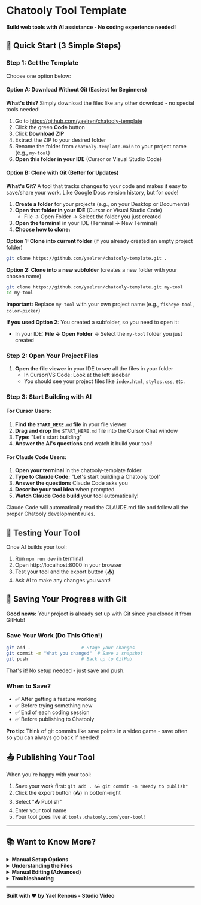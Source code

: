 # Chatooly Tool Template

**Build web tools with AI assistance - No coding experience needed!**

## 🚀 Quick Start (3 Simple Steps)

### Step 1: Get the Template

Choose one option below:

#### Option A: Download Without Git (Easiest for Beginners)
**What's this?** Simply download the files like any other download - no special tools needed!

1. Go to https://github.com/yaelren/chatooly-template
2. Click the green **Code** button
3. Click **Download ZIP**
4. Extract the ZIP to your desired folder
5. Rename the folder from `chatooly-template-main` to your project name (e.g., `my-tool`)
6. **Open this folder in your IDE** (Cursor or Visual Studio Code)

#### Option B: Clone with Git (Better for Updates)
**What's Git?** A tool that tracks changes to your code and makes it easy to save/share your work. Like Google Docs version history, but for code!

1. **Create a folder** for your projects (e.g., on your Desktop or Documents)
2. **Open that folder in your IDE** (Cursor or Visual Studio Code)
   - File → Open Folder → Select the folder you just created
3. **Open the terminal** in your IDE (Terminal → New Terminal)
4. **Choose how to clone:**

**Option 1: Clone into current folder** (if you already created an empty project folder)
```bash
git clone https://github.com/yaelren/chatooly-template.git .
```

**Option 2: Clone into a new subfolder** (creates a new folder with your chosen name)
```bash
git clone https://github.com/yaelren/chatooly-template.git my-tool
cd my-tool
```
**Important:** Replace `my-tool` with your own project name (e.g., `fisheye-tool`, `color-picker`)

**If you used Option 2:** You created a subfolder, so you need to open it:
- In your IDE: **File → Open Folder** → Select the `my-tool` folder you just created

### Step 2: Open Your Project Files

1. **Open the file viewer** in your IDE to see all the files in your folder
   - In Cursor/VS Code: Look at the left sidebar
   - You should see your project files like `index.html`, `styles.css`, etc.

### Step 3: Start Building with AI

#### For Cursor Users:
1. **Find the `START_HERE.md` file** in your file viewer
2. **Drag and drop** the `START_HERE.md` file into the Cursor Chat window
3. **Type:** "Let's start building" 
4. **Answer the AI's questions** and watch it build your tool!

#### For Claude Code Users:
1. **Open your terminal** in the chatooly-template folder
2. **Type to Claude Code:** "Let's start building a Chatooly tool"
3. **Answer the questions** Claude Code asks you
4. **Describe your tool idea** when prompted
5. **Watch Claude Code build** your tool automatically!

Claude Code will automatically read the CLAUDE.md file and follow all the proper Chatooly development rules.

## 🎨 Testing Your Tool

Once AI builds your tool:
1. Run `npm run dev` in terminal
2. Open http://localhost:8000 in your browser
3. Test your tool and the export button (📥)
4. Ask AI to make any changes you want!

## 💾 Saving Your Progress with Git

**Good news:** Your project is already set up with Git since you cloned it from GitHub!

### Save Your Work (Do This Often!)
```bash
git add .                   # Stage your changes
git commit -m "What you changed"  # Save a snapshot
git push                    # Back up to GitHub
```

That's it! No setup needed - just save and push.

### When to Save?
- ✅ After getting a feature working
- ✅ Before trying something new
- ✅ End of each coding session
- ✅ Before publishing to Chatooly

**Pro tip:** Think of git commits like save points in a video game - save often so you can always go back if needed!

## 📤 Publishing Your Tool

When you're happy with your tool:
1. Save your work first: `git add . && git commit -m "Ready to publish"`
2. Click the export button (📥) in bottom-right
3. Select "📤 Publish"
4. Enter your tool name
5. Your tool goes live at `tools.chatooly.com/your-tool`!

---

## 📚 Want to Know More?

<details>
<summary><b>Manual Setup Options</b></summary>

### Alternative ways to start the server:

**Python:**
```bash
python3 -m http.server 8000
```

**Node.js:**
```bash
npm install -g http-server
http-server -p 8000
```

**VS Code Live Server:**
1. Install "Live Server" extension
2. Right-click on `index.html`
3. Select "Open with Live Server"
</details>

<details>
<summary><b>Understanding the Files</b></summary>

```
my-tool/
├── START_HERE.md          # Instructions for AI
├── index.html             # Your tool's structure
├── styles.css             # How it looks
├── js/
│   ├── main.js           # How it works
│   └── chatooly-config.js # Tool settings
└── package.json          # Project setup
```
</details>

<details>
<summary><b>Manual Editing (Advanced)</b></summary>

If you want to edit files yourself:

1. **Config**: Edit `js/chatooly-config.js` for tool name and info
2. **Controls**: Add HTML controls in `index.html`
3. **Logic**: Write JavaScript in `js/main.js`
4. **Styles**: Customize appearance in `styles.css`

Remember: Keep visual content inside `#chatooly-canvas` div!
</details>

<details>
<summary><b>Troubleshooting</b></summary>

- **No export button?** Check if server is running
- **Export is blank?** Content must be in `#chatooly-canvas`
- **Can't publish?** Must run locally first (`npm run dev`)
- **Need help?** [Create an issue](https://github.com/yaelren/chatooly-template/issues)
</details>

---

**Built with ❤️ by Yael Renous - Studio Video**